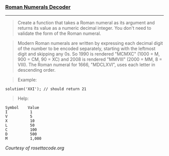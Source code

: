 ### [Roman Numerals Decoder](https://www.codewars.com/kata/roman-numerals-decoder) ###
___
>Create a function that takes a Roman numeral as its argument and returns its value as a numeric decimal integer. You don't need to validate the form of the Roman numeral.

>Modern Roman numerals are written by expressing each decimal digit of the number to be encoded separately, starting with the leftmost digit and skipping any 0s. So 1990 is rendered "MCMXC" (1000 = M, 900 = CM, 90 = XC) and 2008 is rendered "MMVIII" (2000 = MM, 8 = VIII). The Roman numeral for 1666, "MDCLXVI", uses each letter in descending order.

>Example:

    solution('XXI'); // should return 21
>Help:

    Symbol    Value
    I          1
    V          5
    X          10
    L          50
    C          100
    D          500
    M          1,000

*Courtesy of rosettacode.org*
